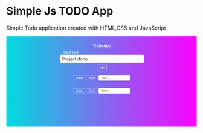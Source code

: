 # Simple Js TODO App
Simple Todo application created with HTML,CSS and JavaScript


![output](./output-image.png)
